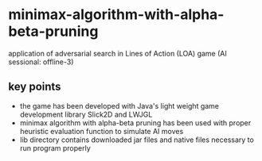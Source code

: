 # minimax-algorithm-with-alpha-beta-pruning  
application of adversarial search in Lines of Action (LOA) game (AI sessional: offline-3)  
## key points
- the game has been developed with Java's light weight game development library Slick2D and LWJGL
- minimax algorithm with alpha-beta pruning has been used with proper heuristic evaluation function to simulate AI moves
- lib directory contains downloaded jar files and native files necessary to run program properly

